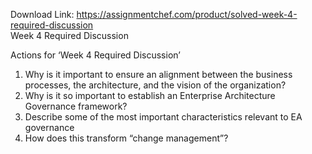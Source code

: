 Download Link: https://assignmentchef.com/product/solved-week-4-required-discussion
<br>
Week 4 Required Discussion

Actions for ‘Week 4 Required Discussion’

<ol>

 <li>Why is it important to ensure an alignment between the business processes, the architecture, and the vision of the organization?</li>

 <li>Why is it so important to establish an Enterprise Architecture Governance framework?</li>

 <li>Describe some of the most important characteristics relevant to EA governance</li>

 <li>How does this transform “change management”?</li>

</ol>